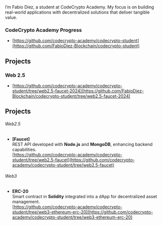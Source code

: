 I’m Fabio Diez, a student at CodeCrypto Academy. My focus is on building real-world applications with decentralized solutions that deliver tangible value.

### CodeCrypto Academy Progress

   - [https://github.com/codecrypto-academy/codecrypto-student](https://github.com/FabioDiez-Blockchain/codecrypto-student)

## Projects

### Web 2.5

   - [https://github.com/codecrypto-academy/codecrypto-student/tree/web2.5-faucet-2024](https://github.com/FabioDiez-Blockchain/codecrypto-student/tree/web2.5-faucet-2024)



## Projects

###### Web2.5 
- **[Faucet]**  
  REST API developed with **Node.js** and **MongoDB**, enhancing backend capabilities.  
  [https://github.com/codecrypto-academy/codecrypto-student/tree/web2.5-faucet](https://github.com/codecrypto-academy/codecrypto-student/tree/web2.5-faucet)


###### Web3  
- **ERC-20**  
  Smart contract in **Solidity** integrated into a dApp for decentralized asset management.  
  [https://github.com/codecrypto-academy/codecrypto-student/tree/web3-ethereum-erc-20](https://github.com/codecrypto-academy/codecrypto-student/tree/web3-ethereum-erc-20)
